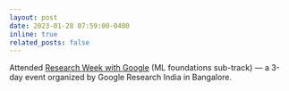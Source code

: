 ```yaml
---
layout: post
date: 2023-01-28 07:59:00-0400
inline: true
related_posts: false
---
```


Attended [Research Week with Google](https://sites.google.com/view/researchweek2023/home) (ML foundations sub-track) — a 3-day event organized by Google Research India in Bangalore.
